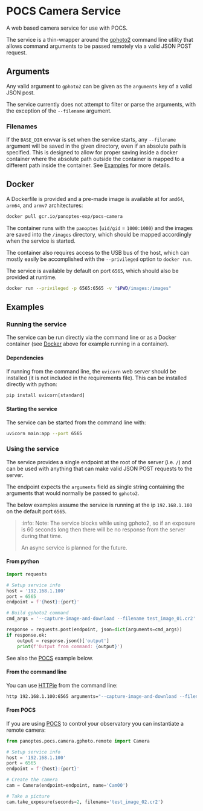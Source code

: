 # POCS Camera Service

A web based camera service for use with POCS.

The service is a thin-wrapper around the [gphoto2](http://www.gphoto.org/) command line utility that allows command arguments to be passed remotely via a valid JSON POST request.

## Arguments

Any valid argument to `gphoto2` can be given as the `arguments` key of a valid JSON post.

The service currently does not attempt to filter or parse the arguments, with the exception of the `--filename` argument.

### Filenames

If the `BASE_DIR` envvar is set when the service starts, any `--filename` argument will be saved in the given directory, even if an absolute path is specified. This is designed to allow for proper saving inside a docker container where the absolute path outside the container is mapped to a different path inside the container. See [Examples](#examples) for more details.

## Docker
<a name="docker"></a>

A Dockerfile is provided and a pre-made image is available at for `amd64`, `arm64`, and `armv7` architectures:

```sh
docker pull gcr.io/panoptes-exp/pocs-camera
```

The container runs with the `panoptes` (`uid/gid` = `1000:1000`) and the images are saved into the `/images` directory, which should be mapped accordingly when the service is started. 

The container also requires access to the USB bus of the host, which can mostly easily be accomplished with the `--privileged` option to `docker run`.

The service is available by default on port `6565`, which should also be provided at runtime.

```sh
docker run --privileged -p 6565:6565 -v "$PWD/images:/images"
```

## Examples
<a name="examples"></a>

### Running the service

The service can be run directly via the command line or as a Docker container (see [Docker](#docker) above for example running in a container). 

#### Dependencies

If running from the command line, the `uvicorn` web server should be installed (it is not included in the requirements file). This can be installed directly with python:

```py
pip install uvicorn[standard]
```

#### Starting the service

The service can be started from the command line with:

```sh
uvicorn main:app --port 6565
```

### Using the service

The service provides a single endpoint at the root of the server (i.e. `/`) and can be used with anything that can make valid JSON POST requests to the server. 

The endpoint expects the `arguments` field as single string containing the arguments that would normally be passed to `gphoto2`.

The below examples assume the service is running at the ip `192.168.1.100` on the default port `6565`.

> :info: Note: The service blocks while using gphoto2, so if an exposure is 60 seconds long then there will be no response from the server during that time.
>
> An async service is planned for the future.

#### From python

```py
import requests

# Setup service info
host = '192.168.1.100'
port = 6565
endpoint = f'{host}:{port}'

# Build gphoto2 command
cmd_args = '--capture-image-and-download --filename test_image_01.cr2'

response = requests.post(endpoint, json=dict(arguments=cmd_args))
if response.ok:
    output = response.json()['output']
    print(f'Output from command: {output}')
```

See also the [POCS](#pocs) example below.

#### From the command line

You can use [HTTPie](https://httpie.io/) from the command line:

```sh
http 192.168.1.100:6565 arguments="--capture-image-and-download --filename test_image_01.cr2"
```

#### From POCS
<a name="pocs"></a>

If you are using [POCS](https://github.com/panoptes/POCS) to control your observatory you can instantiate a remote camera:

```py
from panoptes.pocs.camera.gphoto.remote import Camera

# Setup service info
host = '192.168.1.100'
port = 6565
endpoint = f'{host}:{port}'

# Create the camera
cam = Camera(endpoint=endpoint, name='Cam00')

# Take a picture
cam.take_exposure(seconds=2, filename='test_image_02.cr2')
```
